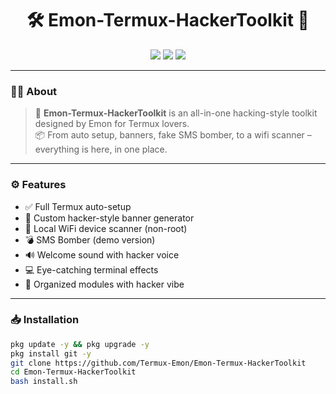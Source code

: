 <h1 align="center">
  🛠️ Emon-Termux-HackerToolkit 🧠
</h1>

<p align="center">
  <img src="https://img.shields.io/badge/Made%20by-Emon-green?style=flat-square&logo=github" />
  <img src="https://img.shields.io/badge/Platform-Termux-blue?style=flat-square&logo=android" />
  <img src="https://img.shields.io/badge/Status-Stable-brightgreen?style=flat-square" />
</p>

---

### 👨‍💻 About

> 🎯 **Emon-Termux-HackerToolkit** is an all-in-one hacking-style toolkit designed by Emon for Termux lovers.  
> 📦 From auto setup, banners, fake SMS bomber, to a wifi scanner – everything is here, in one place.

---

### ⚙️ Features

- ✅ Full Termux auto-setup
- 🎨 Custom hacker-style banner generator
- 📡 Local WiFi device scanner (non-root)
- 💣 SMS Bomber (demo version)
- 🔊 Welcome sound with hacker voice
- 💻 Eye-catching terminal effects
- 🧠 Organized modules with hacker vibe

---

### 📥 Installation

```bash
pkg update -y && pkg upgrade -y
pkg install git -y
git clone https://github.com/Termux-Emon/Emon-Termux-HackerToolkit
cd Emon-Termux-HackerToolkit
bash install.sh
